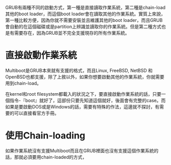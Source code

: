 GRUB有兩種不同的啟動方式，第一種是直接讀取作業系統，第二種是chain-load其他的boot loader，而這個boot loader會在讀取其他的作業系統。實質上來說，第一種比較方便，因為你就不需要安裝並且維護其他的boot loader，而且GRUB會自動的在這個磁碟或是partition上辨識並讀取你的作業系統。但是第二種方式也是有需要存在，因為GRUB並不完全支援現存的所有作業系統。

# 直接啟動作業系統
Multiboot是GRUB本來就有支援的格式，而且Linux, FreeBSD, NetBSD 和OpenBSD也都支援，除了上敘以外，如果你想要啟動其他的作業系統，你就需要用到chain-load。

在kernel和root filesystem都載入的狀況之下，要直接啟動作業系統的話，只要一個指令-『boot』就好了，這部份只要先知道這個就好，後面會有完整的case。而如果是要啟動DOS或是Windows的話，需要有特殊的作法，這邊就不探討，有需要的可以直接看官方手冊。

# 使用Chain-loading
如果作業系統沒有支援Multiboot而且在GRUB裡面也沒有支援這個作業系統的話，那就必須要用chain-loaded的方式，